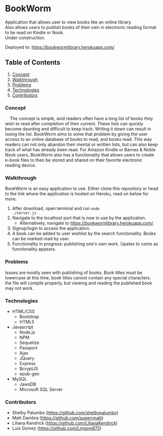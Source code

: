 # BookWorm

Application that allows user to view books like an online library. <br>
Also allows users to publish books of their own in electronic reading format to be read on Kindle or Nook. <br>
Under construction. <br>

Deployed to: https://bookwormlibrary.herokuapp.com/

## Table of Contents
1. [Concept](https://github.com/superrmatt/BookWorm#concept)
2. [Walkthrough](https://github.com/superrmatt/BookWorm#walkthrough)
3. [Problems](https://github.com/superrmatt/BookWorm#problems)
4. [Technologies](https://github.com/superrmatt/BookWorm#technologies)
4. [Contributors](https://github.com/superrmatt/BookWorm#contributors)

### Concept

 &nbsp;&nbsp;&nbsp;&nbsp;The concept is simple, avid readers often have a long list of books they wish to read after completion of their current. These lists can quickly become daunting and difficult to keep track. Writing it down can result in losing the list. BookWorm aims to solve that problem by giving the user access to an online database of books to read, and books read. This way readers can not only abandon their mental or written lists, but can also keep track of what has already been read. For Amazon Kindle or Barnes & Noble Nook users, BookWorm also has a functionality that allows users to create e-book files to then be stored and shared on their favorite electronic reading device.

### Walkthrough

BookWorm is an easy application to use. Either clone this repository or head to the link where the application is hosted on Heroku, read on below for more.

1. After download, open terminal and run <code>node ./server.js</code>
2. Navigate to the localhost port that is now in use by the application.
    - Alternatively, navigate to https://bookwormlibrary.herokuapp.com/.
3. Signup/login to access the application.
4. A book can be added to user wishlist by the search functionality. Books can be marked read by user.
5. Functionality in progress: publishing one's own work. Upates to come as functionality appears.

### Problems

Issues are mostly seen with publishing of books. Book titles must be lowercase at this time, book titles cannot contain any special characters. the file will compile properly, but viewing and reading the published book may not work.


### Technologies

- HTML/CSS
    - Bootstrap
    - HTML5
- Javascript
    - Node.js
    - NPM
    - Sequelize
    - Passport
    - Ajax
    - JQuery
    - Express
    - BcryptJS
    - epub-gen
- MySQL
    - JawsDB
    - Microsoft SQL Server

### Contributors
- Shelby Palumbo (https://github.com/shelbypalumbo) 
- Matt Dambra (https://github.com/superrmatt)
- Liliana Kendrick (https://github.com/LilianaKendrick)
- Luis Gomez (https://github.com/Lmgom875)